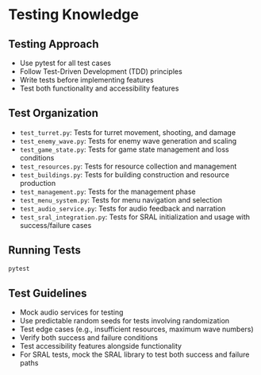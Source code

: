 # Testing Knowledge

## Testing Approach
- Use pytest for all test cases
- Follow Test-Driven Development (TDD) principles
- Write tests before implementing features
- Test both functionality and accessibility features

## Test Organization
- `test_turret.py`: Tests for turret movement, shooting, and damage
- `test_enemy_wave.py`: Tests for enemy wave generation and scaling
- `test_game_state.py`: Tests for game state management and loss conditions
- `test_resources.py`: Tests for resource collection and management
- `test_buildings.py`: Tests for building construction and resource production
- `test_management.py`: Tests for the management phase
- `test_menu_system.py`: Tests for menu navigation and selection
- `test_audio_service.py`: Tests for audio feedback and narration
- `test_sral_integration.py`: Tests for SRAL initialization and usage with success/failure cases

## Running Tests
```bash
pytest
```

## Test Guidelines
- Mock audio services for testing
- Use predictable random seeds for tests involving randomization
- Test edge cases (e.g., insufficient resources, maximum wave numbers)
- Verify both success and failure conditions
- Test accessibility features alongside functionality
- For SRAL tests, mock the SRAL library to test both success and failure paths
